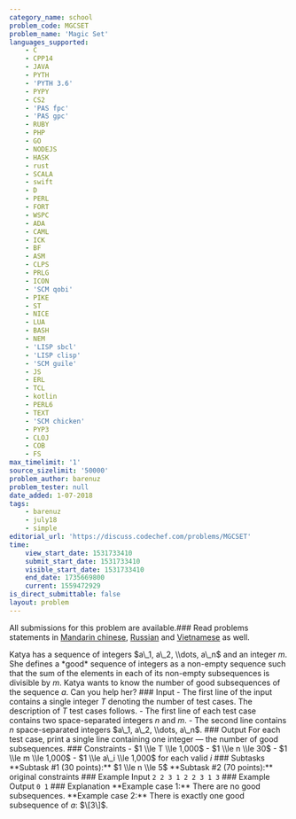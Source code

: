 ```yaml
---
category_name: school
problem_code: MGCSET
problem_name: 'Magic Set'
languages_supported:
    - C
    - CPP14
    - JAVA
    - PYTH
    - 'PYTH 3.6'
    - PYPY
    - CS2
    - 'PAS fpc'
    - 'PAS gpc'
    - RUBY
    - PHP
    - GO
    - NODEJS
    - HASK
    - rust
    - SCALA
    - swift
    - D
    - PERL
    - FORT
    - WSPC
    - ADA
    - CAML
    - ICK
    - BF
    - ASM
    - CLPS
    - PRLG
    - ICON
    - 'SCM qobi'
    - PIKE
    - ST
    - NICE
    - LUA
    - BASH
    - NEM
    - 'LISP sbcl'
    - 'LISP clisp'
    - 'SCM guile'
    - JS
    - ERL
    - TCL
    - kotlin
    - PERL6
    - TEXT
    - 'SCM chicken'
    - PYP3
    - CLOJ
    - COB
    - FS
max_timelimit: '1'
source_sizelimit: '50000'
problem_author: barenuz
problem_tester: null
date_added: 1-07-2018
tags:
    - barenuz
    - july18
    - simple
editorial_url: 'https://discuss.codechef.com/problems/MGCSET'
time:
    view_start_date: 1531733410
    submit_start_date: 1531733410
    visible_start_date: 1531733410
    end_date: 1735669800
    current: 1559472929
is_direct_submittable: false
layout: problem
---
```

All submissions for this problem are available.### Read problems statements in [Mandarin chinese](http://www.codechef.com/download/translated/JULY18/mandarin/MGCSET.pdf), [Russian](http://www.codechef.com/download/translated/JULY18/russian/MGCSET.pdf) and [Vietnamese](http://www.codechef.com/download/translated/JULY18/vietnamese/MGCSET.pdf) as well.

Katya has a sequence of integers $a\_1, a\_2, \\dots, a\_n$ and an integer $m$. She defines a \*good\* sequence of integers as a non-empty sequence such that the sum of the elements in each of its non-empty subsequences is divisible by $m$. Katya wants to know the number of good subsequences of the sequence $a$. Can you help her? ### Input - The first line of the input contains a single integer $T$ denoting the number of test cases. The description of $T$ test cases follows. - The first line of each test case contains two space-separated integers $n$ and $m$. - The second line contains $n$ space-separated integers $a\_1, a\_2, \\dots, a\_n$. ### Output For each test case, print a single line containing one integer — the number of good subsequences. ### Constraints - $1 \\le T \\le 1,000$ - $1 \\le n \\le 30$ - $1 \\le m \\le 1,000$ - $1 \\le a\_i \\le 1,000$ for each valid $i$ ### Subtasks \*\*Subtask #1 (30 points):\*\* $1 \\le n \\le 5$ \*\*Subtask #2 (70 points):\*\* original constraints ### Example Input ``` 2 2 3 1 2 2 3 1 3 ``` ### Example Output ``` 0 1 ``` ### Explanation \*\*Example case 1:\*\* There are no good subsequences. \*\*Example case 2:\*\* There is exactly one good subsequence of $a$: $\[3\]$.
